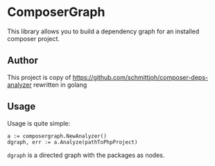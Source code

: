 # ComposerGraph

This library allows you to build a dependency graph for an installed composer project.

## Author
This project is copy of https://github.com/schmittjoh/composer-deps-analyzer rewritten in golang

## Usage

Usage is quite simple:

```
a := composergraph.NewAnalyzer()
dgraph, err := a.Analyze(pathToPhpProject)
```

`dgraph` is a directed graph with the packages as nodes.

